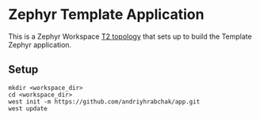 # Zephyr Template Application

This is a Zephyr Workspace
[T2 topology](https://docs.zephyrproject.org/latest/develop/west/workspaces.html#t2-star-topology-application-is-the-manifest-repository)
that sets up to build the Template Zephyr application.

## Setup
```
mkdir <workspace_dir>
cd <workspace_dir>
west init -m https://github.com/andriyhrabchak/app.git
west update
```
